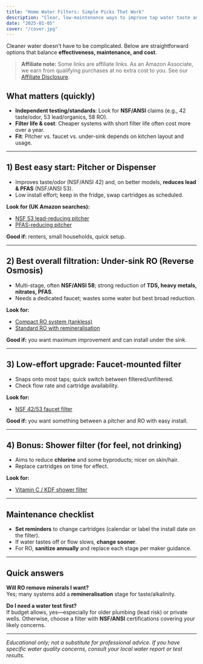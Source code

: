 ```yaml
---
title: "Home Water Filters: Simple Picks That Work"
description: "Clear, low-maintenance ways to improve tap water taste and reduce common contaminants."
date: "2025-01-05"
cover: "/cover.jpg"
---
```


Cleaner water doesn’t have to be complicated. Below are straightforward options that balance **effectiveness, maintenance, and cost**.

> **Affiliate note:** Some links are affiliate links. As an Amazon Associate, we earn from qualifying purchases at no extra cost to you. See our [Affiliate Disclosure](/disclosure).

## What matters (quickly)
- **Independent testing/standards**: Look for **NSF/ANSI** claims (e.g., 42 taste/odor, 53 lead/organics, 58 RO).
- **Filter life & cost**: Cheaper systems with short filter life often cost more over a year.
- **Fit**: Pitcher vs. faucet vs. under-sink depends on kitchen layout and usage.

---

## 1) Best easy start: **Pitcher or Dispenser**
- Improves taste/odor (NSF/ANSI 42) and, on better models, **reduces lead & PFAS** (NSF/ANSI 53).
- Low install effort; keep in the fridge, swap cartridges as scheduled.

**Look for (UK Amazon searches):**
- [NSF 53 lead-reducing pitcher](https://www.amazon.co.uk/s?k=lead+reducing+water+filter+pitcher+NSF+53&tag=wildandwell0c-21)
- [PFAS-reducing pitcher](https://www.amazon.co.uk/s?k=PFAS+reducing+water+filter+pitcher&tag=wildandwell0c-21)

**Good if:** renters, small households, quick setup.

---

## 2) Best overall filtration: **Under-sink RO (Reverse Osmosis)**
- Multi-stage, often **NSF/ANSI 58**; strong reduction of **TDS, heavy metals, nitrates, PFAS**.
- Needs a dedicated faucet; wastes some water but best broad reduction.

**Look for:**
- [Compact RO system (tankless)](https://www.amazon.co.uk/s?k=tankless+reverse+osmosis+system+NSF+58&tag=wildandwell0c-21)
- [Standard RO with remineralisation](https://www.amazon.co.uk/s?k=reverse+osmosis+remineralisation+NSF+58&tag=wildandwell0c-21)

**Good if:** you want maximum improvement and can install under the sink.

---

## 3) Low-effort upgrade: **Faucet-mounted filter**
- Snaps onto most taps; quick switch between filtered/unfiltered.
- Check flow rate and cartridge availability.

**Look for:**
- [NSF 42/53 faucet filter](https://www.amazon.co.uk/s?k=faucet+mounted+water+filter+NSF+53&tag=wildandwell0c-21)

**Good if:** you want something between a pitcher and RO with easy install.

---

## 4) Bonus: **Shower filter** (for feel, not drinking)
- Aims to reduce **chlorine** and some byproducts; nicer on skin/hair.
- Replace cartridges on time for effect.

**Look for:**
- [Vitamin C / KDF shower filter](https://www.amazon.co.uk/s?k=vitamin+C+KDF+shower+filter&tag=wildandwell0c-21)

---

## Maintenance checklist
- **Set reminders** to change cartridges (calendar or label the install date on the filter).
- If water tastes off or flow slows, **change sooner**.
- For RO, **sanitize annually** and replace each stage per maker guidance.

---

## Quick answers
**Will RO remove minerals I want?**  
Yes; many systems add a **remineralisation** stage for taste/alkalinity.

**Do I need a water test first?**  
If budget allows, yes—especially for older plumbing (lead risk) or private wells. Otherwise, choose a filter with **NSF/ANSI** certifications covering your likely concerns.

---

*Educational only; not a substitute for professional advice. If you have specific water quality concerns, consult your local water report or test results.*
